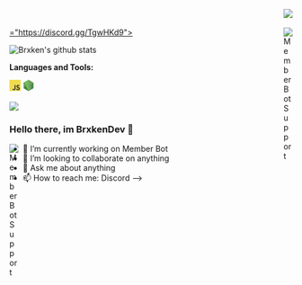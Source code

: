 <p align='right'>
  <a href="#"><img src="https://badges.pufler.dev/visits/brxkendev/brxkendev"></a>
</p>
<a href

 ="https://discord.gg/TgwHKd9">
  <img align="right" alt="Member Bot Support" width="16px" src="https://cdn.jsdelivr.net/npm/simple-icons@v3/icons/discord.svg" />
</a>

![Brxken's github stats](https://github-readme-stats.vercel.app/api?username=brxkendev)

**Languages and Tools:**  

<code><img height="20" src="https://raw.githubusercontent.com/github/explore/80688e429a7d4ef2fca1e82350fe8e3517d3494d/topics/javascript/javascript.png"></code>
<code><img height="20" src="https://raw.githubusercontent.com/github/explore/80688e429a7d4ef2fca1e82350fe8e3517d3494d/topics/nodejs/nodejs.png"></code>    

<a href="https://github.com/BrxkenDev">
  <img align="center" src="https://github-readme-stats.vercel.app/api/top-langs/?username=brxkendev&theme=light&hide_langs_below=1" />
</a>



### Hello there, im BrxkenDev 👋
<a href
 ="https://discord.gg/TgwHKd9">
  <img align="left" alt="Member Bot Support" width="16px" src="https://cdn.jsdelivr.net/npm/simple-icons@v3/icons/discord.svg" />
</a>

- 🔭 I’m currently working on Member Bot
- 👯 I’m looking to collaborate on anything
- 💬 Ask me about anything
- 📫 How to reach me: Discord
-->
